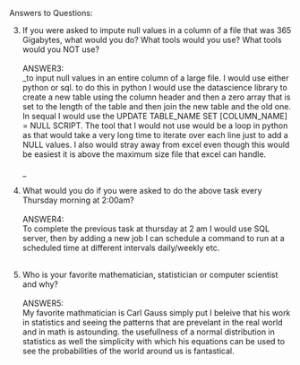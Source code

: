 Answers to Questions:

3) If you were asked to impute null values in a column of a file that was
365 Gigabytes, what would you do? What tools would you use?
What tools would you NOT use?
<br /><br />
ANSWER3:<br />
  _to input null values in an entire column of a large file. I would use either python or sql. to do this in python I would use the datascience library to create a new table using the column header and then a zero array that is set to the length of the table and then join the new table and the old one. In sequal I would use the UPDATE TABLE_NAME SET [COLUMN_NAME] = NULL SCRIPT. The tool that I would not use would be a loop in python as that would take a very long time to iterate over each line just to add a NULL values. I also would stray away from excel even though this would be easiest it is above the maximum size file that excel can handle. <br /><br />
  _
4) What would you do if you were asked to do the above task every
Thursday morning at 2:00am?<br /><br />
 ANSWER4:<br /> To complete the previous task at thursday at 2 am I would use SQL server, then by adding a new job I can schedule a command to run at a scheduled time at different intervals       daily/weekly etc. <br /><br />

5) Who is your favorite mathematician, statistician or computer scientist
and why?<br /><br />
ANSWER5:<br />My favorite mathmatician is Carl Gauss simply put I beleive that his work in statistics and seeing the patterns that are prevelant in the real world and in math is astounding. the usefullness of a normal distribution in statistics as well the simplicity with which his equations can be used to see the probabilities of the world around us is fantastical. 
  

